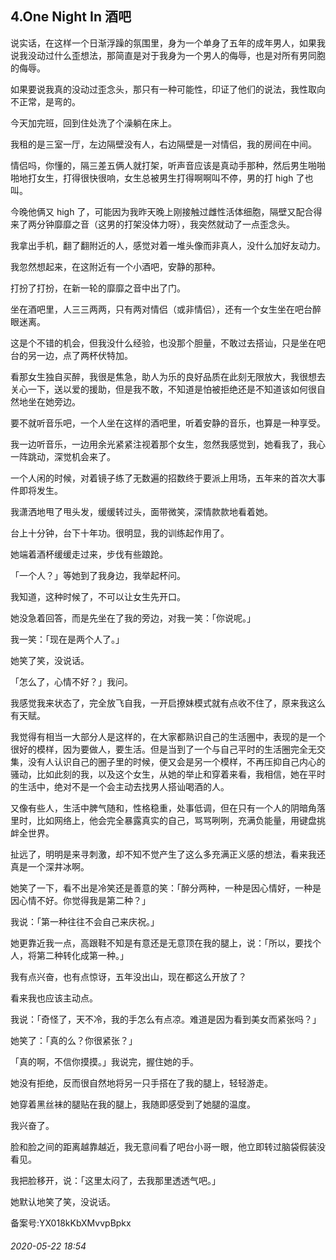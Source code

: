 ## 4.One Night In 酒吧
说实话，在这样一个日渐浮躁的氛围里，身为一个单身了五年的成年男人，如果我说我没动过什么歪想法，那简直是对于我身为一个男人的侮辱，也是对所有男同胞的侮辱。


如果要说我真的没动过歪念头，那只有一种可能性，印证了他们的说法，我性取向不正常，是弯的。


今天加完班，回到住处洗了个澡躺在床上。


我租的是三室一厅，左边隔壁没有人，右边隔壁是一对情侣，我的房间在中间。


情侣吗，你懂的，隔三差五俩人就打架，听声音应该是真动手那种，然后男生啪啪啪地打女生，打得很快很响，女生总被男生打得啊啊叫不停，男的打 high 了也叫。


今晚他俩又 high 了，可能因为我昨天晚上刚接触过雌性活体细胞，隔壁又配合得来了两分钟靡靡之音（这男的打架没体力呀），我突然就动了一点歪念头。


我拿出手机，翻了翻附近的人，感觉对着一堆头像而非真人，没什么加好友动力。


我忽然想起来，在这附近有一个小酒吧，安静的那种。


打扮了打扮，在新一轮的靡靡之音中出了门。


坐在酒吧里，人三三两两，只有两对情侣（或非情侣），还有一个女生坐在吧台醉眼迷离。


这是个不错的机会，但我没什么经验，也没那个胆量，不敢过去搭讪，只是坐在吧台的另一边，点了两杯伏特加。


看那女生独自买醉，我很是焦急，助人为乐的良好品质在此刻无限放大，我很想去关心一下，送以爱的援助，但是我不敢，不知道是怕被拒绝还是不知道该如何很自然地坐在她旁边。


要不就听音乐吧，一个人坐在这样的酒吧里，听着安静的音乐，也算是一种享受。


我一边听音乐，一边用余光紧紧注视着那个女生，忽然我感觉到，她看我了，我心一阵跳动，深觉机会来了。


一个人闲的时候，对着镜子练了无数遍的招数终于要派上用场，五年来的首次大事件即将发生。


我潇洒地甩了甩头发，缓缓转过头，面带微笑，深情款款地看着她。


台上十分钟，台下十年功。很明显，我的训练起作用了。


她端着酒杯缓缓走过来，步伐有些踉跄。


「一个人？」等她到了我身边，我举起杯问。


我知道，这种时候了，不可以让女生先开口。


她没急着回答，而是先坐在了我的旁边，对我一笑：「你说呢。」


我一笑：「现在是两个人了。」


她笑了笑，没说话。


「怎么了，心情不好？」我问。


我感觉我来状态了，完全放飞自我，一开启撩妹模式就有点收不住了，原来我这么有天赋。


我觉得有相当一大部分人是这样的，在大家都熟识自己的生活圈中，表现的是一个很好的模样，因为要做人，要生活。但是当到了一个与自己平时的生活圈完全无交集，没有人认识自己的圈子里的时候，便又会是另一个模样，不再压抑自己内心的骚动，比如此刻的我，以及这个女生，从她的举止和穿着来看，我相信，她在平时的生活中，绝对不是一个会主动去找男人搭讪喝酒的人。


又像有些人，生活中脾气随和，性格稳重，处事低调，但在只有一个人的阴暗角落里时，比如网络上，他会完全暴露真实的自己，骂骂咧咧，充满负能量，用键盘挑衅全世界。


扯远了，明明是来寻刺激，却不知不觉产生了这么多充满正义感的想法，看来我还真是一个深井冰啊。


她笑了一下，看不出是冷笑还是善意的笑：「醉分两种，一种是因心情好，一种是因心情不好。你觉得我是第二种？」


我说：「第一种往往不会自己来庆祝。」


她更靠近我一点，高跟鞋不知是有意还是无意顶在我的腿上，说：「所以，要找个人，将第二种转化成第一种。」


我有点兴奋，也有点惊讶，五年没出山，现在都这么开放了？


看来我也应该主动点。


我说：「奇怪了，天不冷，我的手怎么有点凉。难道是因为看到美女而紧张吗？」


她笑了：「真的么？你很紧张？」


「真的啊，不信你摸摸。」我说完，握住她的手。


她没有拒绝，反而很自然地将另一只手搭在了我的腿上，轻轻游走。


她穿着黑丝袜的腿贴在我的腿上，我随即感受到了她腿的温度。


我兴奋了。


脸和脸之间的距离越靠越近，我无意间看了吧台小哥一眼，他立即转过脑袋假装没看见。


我把脸移开，说：「这里太闷了，去我那里透透气吧。」


她默认地笑了笑，没说话。


备案号:YX018kKbXMvvpBpkx


###### 2020-05-22 18:54
